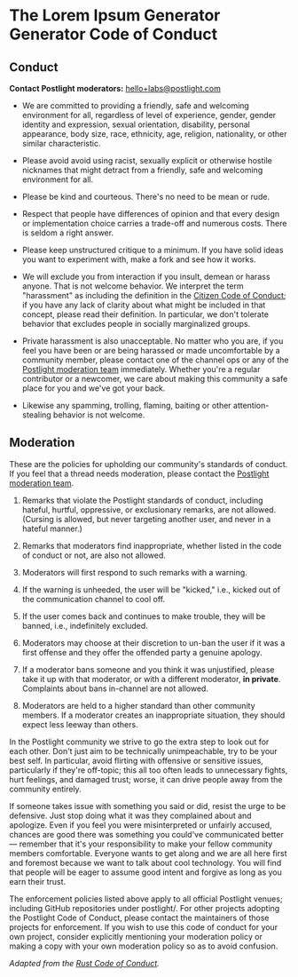 # The Lorem Ipsum Generator Generator Code of Conduct

## Conduct

**Contact Postlight moderators:** [hello+labs@postlight.com](mailto:hello+labs@postlight.com)

*   We are committed to providing a friendly, safe and welcoming environment for
all, regardless of level of experience, gender, gender identity and expression,
sexual orientation, disability, personal appearance, body size, race, ethnicity,
age, religion, nationality, or other similar characteristic.

*   Please avoid avoid using racist, sexually explicit or otherwise hostile
nicknames that might detract from a friendly, safe and welcoming environment for
all.

*   Please be kind and courteous. There's no need to be mean or rude.

*   Respect that people have differences of opinion and that every design or
implementation choice carries a trade-off and numerous costs. There is seldom a
right answer.

*   Please keep unstructured critique to a minimum. If you have solid ideas you
want to experiment with, make a fork and see how it works.

*   We will exclude you from interaction if you insult, demean or harass anyone.
That is not welcome behavior. We interpret the term "harassment" as including
the definition in the [Citizen Code of Conduct](http://bit.ly/2jCvEok); if you
have any lack of clarity about what might be included in that concept, please
read their definition. In particular, we don't tolerate behavior that excludes
people in socially marginalized groups.

*   Private harassment is also unacceptable. No matter who you are, if you feel
you have been or are being harassed or made uncomfortable by a community member,
please contact one of the channel ops or any of the [Postlight moderation team](mailto:hello+labs@postlight.com)
immediately. Whether you're a regular contributor or a newcomer, we care about
making this community a safe place for you and we've got your back.

*   Likewise any spamming, trolling, flaming, baiting or other attention-stealing
behavior is not welcome.

## Moderation

These are the policies for upholding our community's standards of conduct. If you
feel that a thread needs moderation, please contact the [Postlight moderation team](mailto:hello+labs@postlight.com).

1.  Remarks that violate the Postlight standards of conduct, including hateful, hurtful,
oppressive, or exclusionary remarks, are not allowed. (Cursing is allowed, but
never targeting another user, and never in a hateful manner.)

2.  Remarks that moderators find inappropriate, whether listed in the code of
conduct or not, are also not allowed.

3.  Moderators will first respond to such remarks with a warning.

4.  If the warning is unheeded, the user will be "kicked," i.e., kicked out of
the communication channel to cool off.

5.  If the user comes back and continues to make trouble, they will be banned,
i.e., indefinitely excluded.

6.  Moderators may choose at their discretion to un-ban the user if it was a first
offense and they offer the offended party a genuine apology.

7.  If a moderator bans someone and you think it was unjustified, please take it
up with that moderator, or with a different moderator, **in private**. Complaints
about bans in-channel are not allowed.

8.  Moderators are held to a higher standard than other community members. If a
moderator creates an inappropriate situation, they should expect less leeway than
others.

In the Postlight community we strive to go the extra step to look out for each other.
Don't just aim to be technically unimpeachable, try to be your best self. In
particular, avoid flirting with offensive or sensitive issues, particularly if
they're off-topic; this all too often leads to unnecessary fights, hurt feelings,
and damaged trust; worse, it can drive people away from the community entirely.

If someone takes issue with something you said or did, resist the urge to be
defensive. Just stop doing what it was they complained about and apologize. Even
if you feel you were misinterpreted or unfairly accused, chances are good there
was something you could've communicated better — remember that it's your responsibility
to make your fellow community members comfortable. Everyone wants to get along and we
are all here first and foremost because we want to talk about cool technology.
You will find that people will be eager to assume good intent and forgive as long
as you earn their trust.

The enforcement policies listed above apply to all official Postlight venues; including GitHub
repositories under postlight/. For other projects adopting the Postlight Code of
Conduct, please contact the maintainers of those projects for enforcement.  If
you wish to use this code of conduct for your own project, consider explicitly
mentioning your moderation policy or making a copy with your own moderation
policy so as to avoid confusion.

*Adapted from the [Rust Code of Conduct](https://bit.ly/2jhrmEo).*

